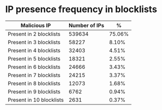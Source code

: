 # IP presence frequency in blocklists
| Malicious IP | Number of IPs | % |
|----|----|----|
| Present in 2 blocklists | 539634 | 75.06% |
| Present in 3 blocklists | 58227 | 8.10% |
| Present in 4 blocklists | 32403 | 4.51% |
| Present in 5 blocklists | 18321 | 2.55% |
| Present in 6 blocklists | 24666 | 3.43% |
| Present in 7 blocklists | 24215 | 3.37% |
| Present in 8 blocklists | 12073 | 1.68% |
| Present in 9 blocklists | 6762 | 0.94% |
| Present in 10 blocklists | 2631 | 0.37% |
